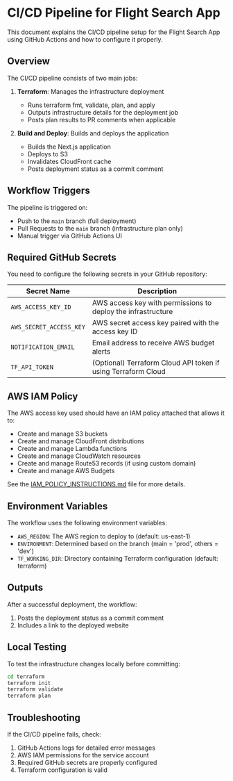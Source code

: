 # CI/CD Pipeline for Flight Search App

This document explains the CI/CD pipeline setup for the Flight Search App using GitHub Actions and how to configure it properly.

## Overview

The CI/CD pipeline consists of two main jobs:

1. **Terraform**: Manages the infrastructure deployment
   - Runs terraform fmt, validate, plan, and apply
   - Outputs infrastructure details for the deployment job
   - Posts plan results to PR comments when applicable

2. **Build and Deploy**: Builds and deploys the application
   - Builds the Next.js application
   - Deploys to S3
   - Invalidates CloudFront cache
   - Posts deployment status as a commit comment

## Workflow Triggers

The pipeline is triggered on:
- Push to the `main` branch (full deployment)
- Pull Requests to the `main` branch (infrastructure plan only)
- Manual trigger via GitHub Actions UI

## Required GitHub Secrets

You need to configure the following secrets in your GitHub repository:

| Secret Name | Description |
|-------------|-------------|
| `AWS_ACCESS_KEY_ID` | AWS access key with permissions to deploy the infrastructure |
| `AWS_SECRET_ACCESS_KEY` | AWS secret access key paired with the access key ID |
| `NOTIFICATION_EMAIL` | Email address to receive AWS budget alerts |
| `TF_API_TOKEN` | (Optional) Terraform Cloud API token if using Terraform Cloud |

## AWS IAM Policy

The AWS access key used should have an IAM policy attached that allows it to:
- Create and manage S3 buckets
- Create and manage CloudFront distributions
- Create and manage Lambda functions
- Create and manage CloudWatch resources
- Create and manage Route53 records (if using custom domain)
- Create and manage AWS Budgets

See the [IAM_POLICY_INSTRUCTIONS.md](../terraform/IAM_POLICY_INSTRUCTIONS.md) file for more details.

## Environment Variables

The workflow uses the following environment variables:
- `AWS_REGION`: The AWS region to deploy to (default: us-east-1)
- `ENVIRONMENT`: Determined based on the branch (main = 'prod', others = 'dev')
- `TF_WORKING_DIR`: Directory containing Terraform configuration (default: terraform)

## Outputs

After a successful deployment, the workflow:
1. Posts the deployment status as a commit comment
2. Includes a link to the deployed website

## Local Testing

To test the infrastructure changes locally before committing:

```bash
cd terraform
terraform init
terraform validate
terraform plan
```

## Troubleshooting

If the CI/CD pipeline fails, check:
1. GitHub Actions logs for detailed error messages
2. AWS IAM permissions for the service account
3. Required GitHub secrets are properly configured
4. Terraform configuration is valid 